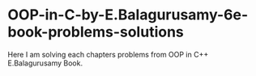 # OOP-in-C-by-E.Balagurusamy-6e-book-problems-solutions
Here I am solving each chapters problems from OOP in C++ E.Balagurusamy Book.
